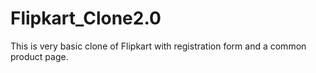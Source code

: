 # Flipkart_Clone2.0
This is very basic clone of Flipkart with registration form and a common product page.
